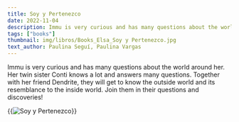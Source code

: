```yaml
---
title: Soy y Pertenezco
date: 2022-11-04
description: Immu is very curious and has many questions about the world around her.
tags: ["books"]
thumbnail: img/libros/Books_Elsa_Soy y Pertenezco.jpg
text_author: Paulina Seguí, Paulina Vargas
---
```


Immu is very curious and has many questions about the world around her. 
Her twin sister Conti knows a lot and answers many questions. Together with her friend Dendrite, they will get to know the outside world and its resemblance to the inside world.
Join them in their questions and discoveries!

{{<image src="img/libros/4_Book_Soy y Pertenezco.jpg" alt="Soy y Pertenezco">}}
